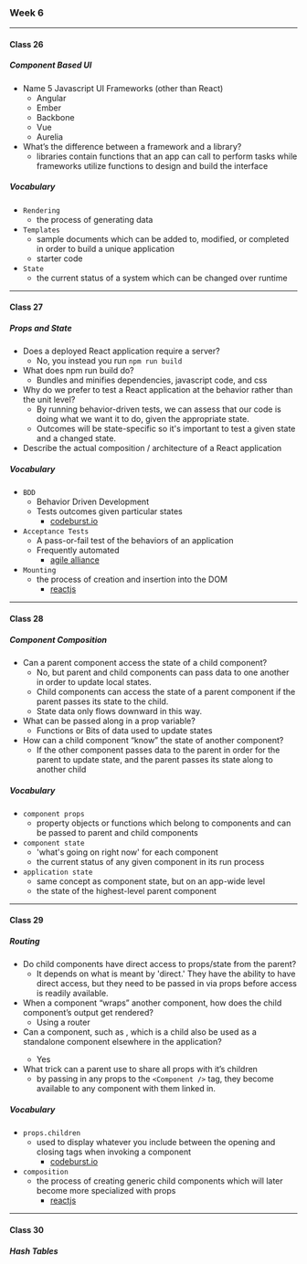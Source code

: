 ### Week 6

***

#### Class 26

##### Component Based UI
* Name 5 Javascript UI Frameworks (other than React)
  * Angular
  * Ember
  * Backbone
  * Vue
  * Aurelia
* What’s the difference between a framework and a library?
  * libraries contain functions that an app can call to perform tasks while frameworks utilize functions to design and build the interface
 
##### Vocabulary
* `Rendering`
  * the process of generating data
* `Templates`
  * sample documents which can be added to, modified, or completed in order to build a unique application
  * starter code
* `State`
  * the current status of a system which can be changed over runtime
    
***

#### Class 27

##### Props and State
* Does a deployed React application require a server?
  * No, you instead you run `npm run build`
* What does npm run build do?
  * Bundles and minifies dependencies, javascript code, and css
* Why do we prefer to test a React application at the behavior rather than the unit level?
  * By running behavior-driven tests, we can assess that our code is doing what we want it to do, given the appropriate state. 
  * Outcomes will be state-specific so it's important to test a given state and a changed state. 
* Describe the actual composition / architecture of a React application
 
##### Vocabulary
* `BDD`
  * Behavior Driven Development
  * Tests outcomes given particular states
    * [codeburst.io](https://codeburst.io/react-behavior-driven-development-bdd-535afd364e5f)
* `Acceptance Tests`
  * A pass-or-fail test of the behaviors of an application
  * Frequently automated
    * [agile alliance](https://www.agilealliance.org/glossary/acceptance/)
* `Mounting`
  * the process of creation and insertion into the DOM
    * [reactjs](https://reactjs.org/docs/react-component.html)
    
***

#### Class 28

##### Component Composition
* Can a parent component access the state of a child component?
  * No, but parent and child components can pass data to one another in order to update local states.
  * Child components can access the state of a parent component if the parent passes its state to the child.
  * State data only flows downward in this way.
* What can be passed along in a prop variable?
  * Functions or Bits of data used to update states
* How can a child component “know” the state of another component?
  * If the other component passes data to the parent in order for the parent to update state, and the parent passes its state along to another child
 
##### Vocabulary
* `component props`
  * property objects or functions which belong to components and can be passed to parent and child components
* `component state`
  * 'what's going on right now' for each component
  * the current status of any given component in its run process
* `application state`
  * same concept as component state, but on an app-wide level
  * the state of the highest-level parent component
    
***

#### Class 29

##### Routing
* Do child components have direct access to props/state from the parent?
  * It depends on what is meant by 'direct.' They have the ability to have direct access, but they need to be passed in via props before access is readily available. 
* When a component “wraps” another component, how does the child component’s output get rendered?
  * Using a router
* Can a component, such as <Content />, which is a child also be used as a standalone component elsewhere in the application?
  * Yes
* What trick can a parent use to share all props with it’s children
  * by passing in any props to the `<Component />` tag, they become available to any component with them linked in.
 
##### Vocabulary
* `props.children`
  * used to display whatever you include between the opening and closing tags when invoking a component
    * [codeburst.io](https://codeburst.io/a-quick-intro-to-reacts-props-children-cb3d2fce4891)
* `composition`
  * the process of creating generic child components which will later become more specialized with props
    * [reactjs](https://reactjs.org/docs/composition-vs-inheritance.html)

***

#### Class 30

##### Hash Tables
